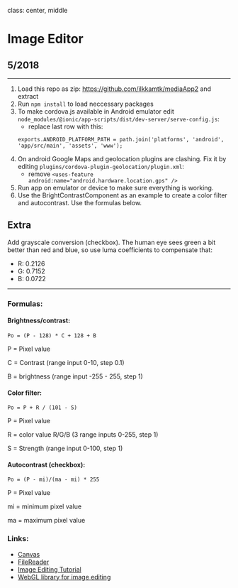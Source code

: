 class: center, middle

# Image Editor

## 5/2018

---
1. Load this repo as zip: https://github.com/ilkkamtk/mediaApp2 and extract
2. Run `npm install` to load neccessary packages
3. To make cordova.js available in Android emulator edit `node_modules/@ionic/app-scripts/dist/dev-server/serve-config.js`:
    * replace last row with this: 
    ```
    exports.ANDROID_PLATFORM_PATH = path.join('platforms', 'android', 'app/src/main', 'assets', 'www');
    ```
4. On android Google Maps and geolocation plugins are clashing. Fix it by editing `plugins/cordova-plugin-geolocation/plugin.xml`:
    * remove `<uses-feature android:name="android.hardware.location.gps" />`
5. Run app on emulator or device to make sure everything is working.
6. Use the BrightContrastComponent as an example to create a color filter and autocontrast. Use the formulas below.

## Extra 

Add grayscale conversion (checkbox). The human eye sees green a bit better than red and blue, so use luma coefficients to compensate that:
- R: 0.2126
- G: 0.7152
- B: 0.0722
___

### Formulas:
#### Brightness/contrast:

`Po = (P - 128) * C + 128 + B`

P = Pixel value

C = Contrast (range input 0-10, step 0.1)

B = brightness (range input -255 - 255, step 1)

#### Color filter: 

`Po = P + R / (101 - S)`

P = Pixel value

R = color value R/G/B (3 range inputs 0-255, step 1)

S = Strength (range input 0-100, step 1)



#### Autocontrast (checkbox):

`Po = (P - mi)/(ma - mi) * 255`

P = Pixel value

mi = minimum pixel value

ma = maximum pixel value

### Links:
- [Canvas](http://www.w3schools.com/html/html5_canvas.asp)
- [FileReader](https://developer.mozilla.org/en-US/docs/Web/API/FileReader)
- [Image Editing Tutorial](https://www.html5rocks.com/en/tutorials/canvas/imagefilters/)
- [WebGL library for image editing](http://evanw.github.io/glfx.js/)
